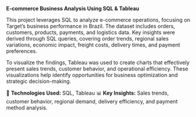 __E-commerce Business Analysis Using SQL & Tableau__

This project leverages SQL to analyze e-commerce operations, focusing on Target’s business performance in Brazil. The dataset includes orders, customers, products, payments, and logistics data. Key insights were derived through SQL queries, covering order trends, regional sales variations, economic impact, freight costs, delivery times, and payment preferences.

To visualize the findings, Tableau was used to create charts that effectively present sales trends, customer behavior, and operational efficiency. These visualizations help identify opportunities for business optimization and strategic decision-making.

🚀 __Technologies Used:__ SQL, Tableau
📊 __Key Insights:__ Sales trends, customer behavior, regional demand, delivery efficiency, and payment method analysis.
